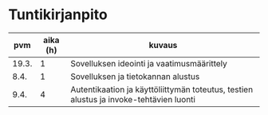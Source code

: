 # Tuntikirjanpito

| pvm   | aika (h) | kuvaus                                                                                 |
| ----- | -------- | -------------------------------------------------------------------------------------- |
| 19.3. | 1        | Sovelluksen ideointi ja vaatimusmäärittely                                             |
| 8.4.  | 1        | Sovelluksen ja tietokannan alustus                                                     |
| 9.4.  | 4        | Autentikaation ja käyttöliittymän toteutus, testien alustus ja invoke-tehtävien luonti |
